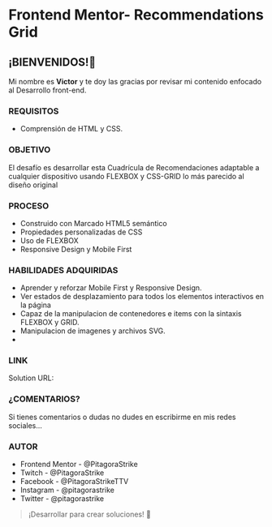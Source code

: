 # Frontend Mentor- Recommendations Grid

## ¡BIENVENIDOS!👋
Mi nombre es **Victor** y te doy las gracias por revisar mi contenido enfocado al Desarrollo front-end.

### REQUISITOS
- Comprensión de HTML y CSS.

### OBJETIVO
El desafío es desarrollar esta Cuadrícula de Recomendaciones adaptable a cualquier
dispositivo usando FLEXBOX y CSS-GRID lo más parecido al diseño original


### PROCESO
- Construido con Marcado HTML5 semántico
- Propiedades personalizadas de CSS
- Uso de FLEXBOX
- Responsive Design y Mobile First

### HABILIDADES ADQUIRIDAS

- Aprender y reforzar Mobile First y Responsive Design.
- Ver estados de desplazamiento para todos los elementos interactivos en la página
- Capaz de la manipulacion de contenedores e items con la sintaxis FLEXBOX y GRID.
- Manipulacion de imagenes y archivos SVG.
-

### LINK
Solution URL:

### ¿COMENTARIOS?
Si tienes comentarios o dudas no dudes en escribirme en mis redes sociales...

### AUTOR
- Frontend Mentor - @PitagoraStrike
- Twitch - @PitagoraStrike
- Facebook - @PitagoraStrikeTTV
- Instagram - @pitagorastrike
- Twitter - @pitagorastrike

> ¡Desarrollar para crear soluciones! 🚀
